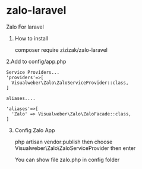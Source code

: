 # zalo-laravel
Zalo For laravel
1. How to install

    composer require zizizak/zalo-laravel
    
2.Add to config/app.php

    Service Providers...
    'providers'=>[
      Visualweber\Zalo\ZaloServiceProvider::class,
    ]
    
    aliases....
    
    'aliases'=>[
      'Zalo' => Visualweber\Zalo\ZaloFacade::class,
    ]
  
 3. Config Zalo App
 
    php artisan vendor:publish then choose Visualweber\Zalo\ZaloServiceProvider then enter
    
    You can show file zalo.php in config folder
